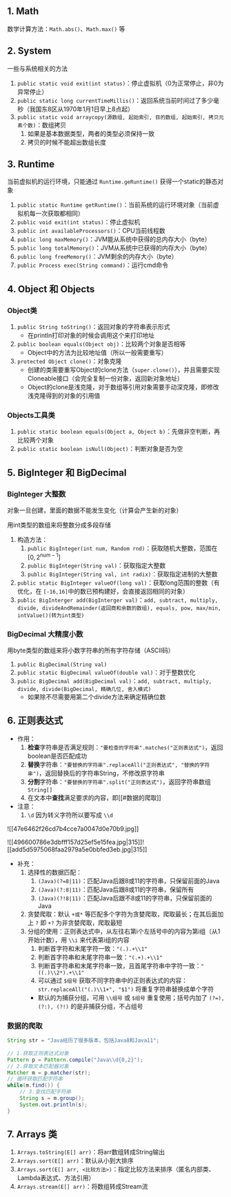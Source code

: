 ## 1. Math

数学计算方法：`Math.abs()`、`Math.max()` 等

## 2. System

一些与系统相关的方法

1. `public static void exit(int status)`：停止虚拟机（0为正常停止，非0为异常停止）
2. `public static long currentTimeMillis()`：返回系统当前时间过了多少毫秒（我国东8区从1970年1月1日早上8点起）
3. `public static void arraycopy(源数组, 起始索引, 目的数组, 起始索引, 拷贝元素个数)`：数组拷贝
	1. 如果是基本数据类型，两者的类型必须保持一致
	2. 拷贝的时候不能超出数组长度

## 3. Runtime

当前虚拟机的运行环境，只能通过 `Runtime.geRuntime()` 获得一个static的静态对象

1. `public static Runtime getRuntime()`：当前系统的运行环境对象（当前虚拟机每一次获取都相同）
2. `public void exit(int status)`：停止虚拟机
3. `public int availableProcessors()`：CPU当前线程数
4. `public long maxMemory()`：JVM能从系统中获得的总内存大小（byte）
5. `public long totalMemory()`：JVM从系统中已获得的内存大小（byte）
6. `public long freeMemory()`：JVM剩余的内存大小（byte）
7. `public Process exec(String command)`：运行cmd命令

## 4. Object 和 Objects

### Object类

1. `public String toString()`：返回对象的字符串表示形式
	* 在println打印对象的时候会调用这个来打印地址
2. `public boolean equals(Object obj)`：比较两个对象是否相等
	* Object中的方法为比较地址值（所以一般需要重写）
3. `protected Object clone()`：对象克隆
	* 创建的类需要重写Object的clone方法（`super.clone()`），并且需要实现Cloneable接口（会完全复制一份对象，返回新对象地址）
	* Object的clone是浅克隆，对于数组等引用对象需要手动深克隆，即修改浅克隆得到的对象的引用值

### Objects工具类

1. `public static boolean equals(Object a, Object b)`：先做非空判断，再比较两个对象
2. `public static boolean isNull(Object)`：判断对象是否为空

## 5. BigInteger 和 BigDecimal

### BigInteger 大整数

对象一旦创建，里面的数据不能发生变化（计算会产生新的对象）

用int类型的数组来将整数分成多段存储

1. 构造方法：
	1. `public BigInteger(int num, Random rnd)`：获取随机大整数，范围在 $[0,2^{num-1}]$
	2. `public BigInteger(String val)`：获取指定大整数
	3. `public BigInteger(String val, int radix)`：获取指定进制的大整数
2. `public static BigInteger valueOf(long val)`：获取long范围的整数（有优化，在 `[-16,16]`中的数已预构建好，会直接返回相同的对象）
3. `public BigInterger add(BigInterger val)`：`add, subtract, multiply, divide, divideAndRemainder(返回商和余数的数组), equals, pow, max/min, intValue()(转为int类型)`

### BigDecimal 大精度小数

用byte类型的数组来将小数字符串的所有字符存储（ASCII码）

1. `public BigDecimal(String val)`
2. `public static BigDecimal valueOf(double val)`：对于整数优化
3. `public BigDecimal add(BigDecimal val)`：`add, subtract, multiply, divide, divide(BigDecimal, 精确几位, 舍入模式)`
	* 如果除不尽需要用第二个divide方法来确定精确位数

## 6. 正则表达式

* 作用：
	1. **检查**字符串是否满足规则：`"要检查的字符串".matches("正则表达式")`，返回boolean是否匹配成功
	2. **替换**字符串：`"要替换的字符串".replaceAll("正则表达式", "替换的字符串")`，返回替换后的字符串String，不修改原字符串
	3. **分割**字符串：`"要替换的字符串".split("正则表达式")`，返回字符串数组 `String[]`
	4. 在文本中**查找**满足要求的内容，即[[#数据的爬取]]
* 注意：
	1. `\d` 因为转义字符所以要写成 `\\d`

![[47e6462f26cd7b4cce7a0047d0e70b9.jpg]]

![[496600786e3dbfff157d25ef5e15fea.jpg|315]]![[add5d5975068faa2979a5e0bbfed3eb.jpg|315]]

* 补充：
	1. 选择性的数据匹配：
		1. `(Java)(?=8|11)`：匹配Java后跟8或11的字符串，只保留前面的Java
		2. `(Java)(?:8|11)`：匹配Java后跟8或11的字符串，保留所有
		3. `(Java)(?!8|11)`：匹配Java后跟不8或11的字符串，只保留前面的Java
	2. 贪婪爬取：默认 `+或*` 等匹配多个字符为贪婪爬取，爬取最长；在其后面加上 `?` 即 `+?` 为非贪婪爬取，爬取最短
	3. 分组的使用：正则表达式中，从左往右第i个左括号中的内容为第i组（从1开始计数），用 `\\i` 来代表第i组的内容
		1. 判断首字符和末尾字符一致：`"(.).+\\1"`
		2. 判断首字符串和末尾字符串一致：`"(.+).+\\1"`
		3. 判断首字符串和末尾字符串一致，且首尾字符串中字符一致：`"((.)\\2*).+\\1"`
		4. 可以通过 `$组号` 获取不同字符串中的正则表达式的内容：`str.replaceAll("(.)\\1+", "$1")` 将重复字符串替换成单个字符
		* 默认的为捕获分组，可用 `\\组号` 或 `$组号` 重复使用；括号内加了 `(?=), (?:), (?!)` 的是非捕获分组，不占组号

### 数据的爬取

```java
String str = "Java经历了很多版本，包括Java8和Java11";  
  
// 1.获取正则表达式对象  
Pattern p = Pattern.compile("Java\\d{0,2}");  
// 2.获取文本匹配器对象  
Matcher m = p.matcher(str);  
// 循环获取匹配字符串  
while(m.find()) {  
    // 3.查找匹配字符串  
    String s = m.group();  
    System.out.println(s);  
}
```

## 7. Arrays 类

1. `Arrays.toString(E[] arr)`：将arr数组转成String输出
2. `Arrays.sort(E[] arr)`：默认从小到大排序
3. `Arrays.sort(E[] arr, <比较方法>)`：指定比较方法来排序（匿名内部类、Lambda表达式、方法引用）
4. `Arrays.stream(E[] arr)`：将数组转成Stream流